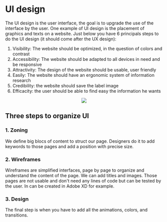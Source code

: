 # UI design

The UI design is the user interface, the goal is to upgrade the use of the interface by the user. One example of UI design is the placement of graphics and texts on a website. Just below you have 6 principals steps to do the UI design (it should come after the UX design):

1. Visibility: The website should be optimized, in the question of colors and contrast
2. Accessibility: The website should be adapted to all devices in need and be responsive
3. Attractivity: The design of the website should be usable, user friendly 
4. Easily: The website should have an ergonomic system of information research
5. Credibility: the website should save the label image
6. Efficacity: the user should be able to find easy the information he wants

<p align="center"><img src="https://user-images.githubusercontent.com/73474137/192612573-4a3421e8-dd58-4fe6-8b49-fad2ef5639ca.png"></p>

## Three steps to organize UI

### 1. Zoning

We define big blocs of content to struct our page. Designers do it to add keywords to those pages and add a position with precise size.

### 2. Wireframes

Wireframes are simplified interfaces, page by page to organize and understand the content of the page. We can add titles and images. Those pages are not usable and don't need any lines of code but can be tested by the user. In can be created in Adobe XD for example.

### 3. Design

The final step is when you have to add all the animations, colors, and transitions.
